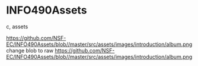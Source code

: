# INFO490Assets
c, assets

https://github.com/NSF-EC/INFO490Assets/blob//master/src/assets/images/introduction/album.png
change blob to raw
https://github.com/NSF-EC/INFO490Assets/blob//master/src/assets/images/introduction/album.png
